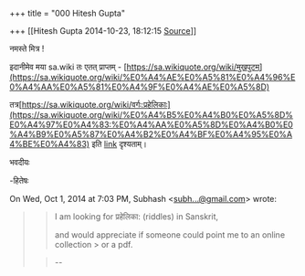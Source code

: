 +++
title = "000 Hitesh Gupta"

+++
[[Hitesh Gupta	2014-10-23, 18:12:15 [Source](https://groups.google.com/g/samskrita/c/N3MKfCUCQ7k)]]



नमस्ते मित्र !

  

इदानीमेव मया sa.wiki तः एतत् प्राप्तम् -
[https://sa.wikiquote.org/wiki/मुखपुटम्](https://sa.wikiquote.org/wiki/%E0%A4%AE%E0%A5%81%E0%A4%96%E0%A4%AA%E0%A5%81%E0%A4%9F%E0%A4%AE%E0%A5%8D)

  

तत्र[https://sa.wikiquote.org/wiki/वर्गः:प्रहेलिकाः](https://sa.wikiquote.org/wiki/%E0%A4%B5%E0%A4%B0%E0%A5%8D%E0%A4%97%E0%A4%83:%E0%A4%AA%E0%A5%8D%E0%A4%B0%E0%A4%B9%E0%A5%87%E0%A4%B2%E0%A4%BF%E0%A4%95%E0%A4%BE%E0%A4%83) इति [link](https://sa.wikiquote.org/wiki/%E0%A4%B5%E0%A4%B0%E0%A5%8D%E0%A4%97%E0%A4%83:%E0%A4%AA%E0%A5%8D%E0%A4%B0%E0%A4%B9%E0%A5%87%E0%A4%B2%E0%A4%BF%E0%A4%95%E0%A4%BE%E0%A4%83) दृश्यताम्।

  

भवदीयः

-हितेषः

  

  

On Wed, Oct 1, 2014 at 7:03 PM, Subhash \<[subh...@gmail.com]()\> wrote:  

> 
> > I am looking for प्रहेलिका: (riddles) in Sanskrit,
> > 
> > and would appreciate if someone could point me to an online collection > or a pdf.  
>   
> > 
> > 
> > --

